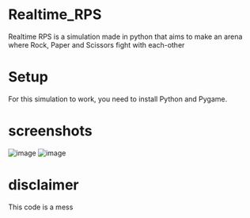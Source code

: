 # Realtime_RPS
Realtime RPS is a simulation made in python that aims to make an arena where Rock, Paper and Scissors fight with each-other

# Setup
For this simulation to work, you need to install Python and Pygame.

# screenshots
![image](https://github.com/L4z4r1/Realtime_RPS/assets/107078837/9ce75b1f-1b21-42a9-99ef-508b5e4fe1bb)
![image](https://github.com/L4z4r1/Realtime_RPS/assets/107078837/d9eb4e94-8a06-4838-983c-1254eb824b72)

# disclaimer
This code is a mess
